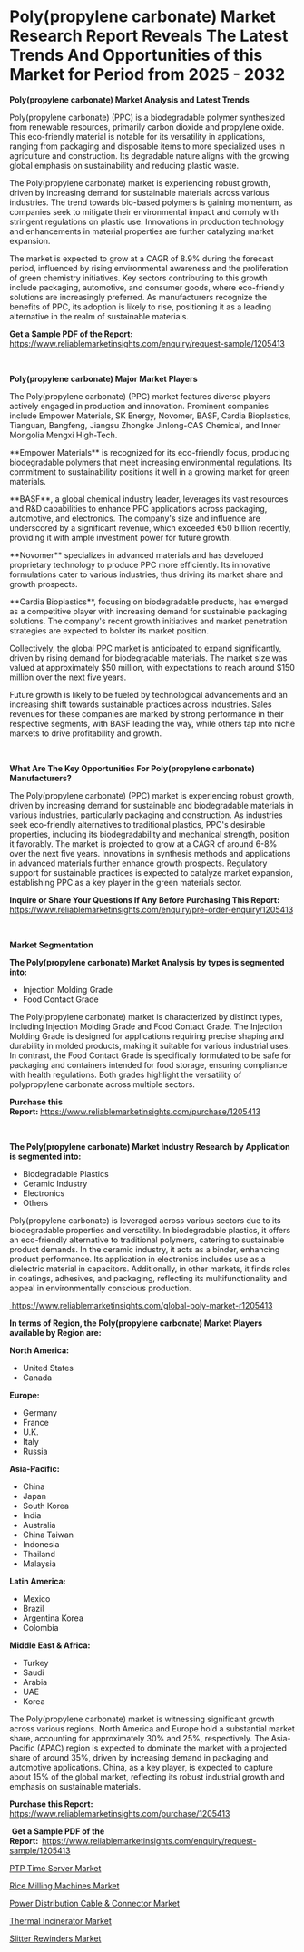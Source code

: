 <p><h1>Poly(propylene carbonate) Market Research Report Reveals The Latest Trends And Opportunities of this Market for Period from 2025 - 2032</h1></p><p><strong>Poly(propylene carbonate) Market Analysis and Latest Trends</strong></p>
<p><p>Poly(propylene carbonate) (PPC) is a biodegradable polymer synthesized from renewable resources, primarily carbon dioxide and propylene oxide. This eco-friendly material is notable for its versatility in applications, ranging from packaging and disposable items to more specialized uses in agriculture and construction. Its degradable nature aligns with the growing global emphasis on sustainability and reducing plastic waste.</p><p>The Poly(propylene carbonate) market is experiencing robust growth, driven by increasing demand for sustainable materials across various industries. The trend towards bio-based polymers is gaining momentum, as companies seek to mitigate their environmental impact and comply with stringent regulations on plastic use. Innovations in production technology and enhancements in material properties are further catalyzing market expansion.</p><p>The market is expected to grow at a CAGR of 8.9% during the forecast period, influenced by rising environmental awareness and the proliferation of green chemistry initiatives. Key sectors contributing to this growth include packaging, automotive, and consumer goods, where eco-friendly solutions are increasingly preferred. As manufacturers recognize the benefits of PPC, its adoption is likely to rise, positioning it as a leading alternative in the realm of sustainable materials.</p></p>
<p><strong>Get a Sample PDF of the Report:&nbsp;</strong> <a href="https://www.reliablemarketinsights.com/enquiry/request-sample/1205413?utm_campaign=3369&utm_medium=2&utm_source=Github&utm_content=ia&utm_term=26032025&utm_id=polypropylene-carbonate">https://www.reliablemarketinsights.com/enquiry/request-sample/1205413</a></p>
<p>&nbsp;</p>
<p><strong>Poly(propylene carbonate) Major Market Players</strong></p>
<p><p>The Poly(propylene carbonate) (PPC) market features diverse players actively engaged in production and innovation. Prominent companies include Empower Materials, SK Energy, Novomer, BASF, Cardia Bioplastics, Tianguan, Bangfeng, Jiangsu Zhongke Jinlong-CAS Chemical, and Inner Mongolia Mengxi High-Tech.</p><p>**Empower Materials** is recognized for its eco-friendly focus, producing biodegradable polymers that meet increasing environmental regulations. Its commitment to sustainability positions it well in a growing market for green materials. </p><p>**BASF**, a global chemical industry leader, leverages its vast resources and R&D capabilities to enhance PPC applications across packaging, automotive, and electronics. The company's size and influence are underscored by a significant revenue, which exceeded €50 billion recently, providing it with ample investment power for future growth.</p><p>**Novomer** specializes in advanced materials and has developed proprietary technology to produce PPC more efficiently. Its innovative formulations cater to various industries, thus driving its market share and growth prospects.</p><p>**Cardia Bioplastics**, focusing on biodegradable products, has emerged as a competitive player with increasing demand for sustainable packaging solutions. The company's recent growth initiatives and market penetration strategies are expected to bolster its market position.</p><p>Collectively, the global PPC market is anticipated to expand significantly, driven by rising demand for biodegradable materials. The market size was valued at approximately $50 million, with expectations to reach around $150 million over the next five years. </p><p>Future growth is likely to be fueled by technological advancements and an increasing shift towards sustainable practices across industries. Sales revenues for these companies are marked by strong performance in their respective segments, with BASF leading the way, while others tap into niche markets to drive profitability and growth.</p></p>
<p>&nbsp;</p>
<p><strong>What Are The Key Opportunities For Poly(propylene carbonate) Manufacturers?</strong></p>
<p><p>The Poly(propylene carbonate) (PPC) market is experiencing robust growth, driven by increasing demand for sustainable and biodegradable materials in various industries, particularly packaging and construction. As industries seek eco-friendly alternatives to traditional plastics, PPC's desirable properties, including its biodegradability and mechanical strength, position it favorably. The market is projected to grow at a CAGR of around 6-8% over the next five years. Innovations in synthesis methods and applications in advanced materials further enhance growth prospects. Regulatory support for sustainable practices is expected to catalyze market expansion, establishing PPC as a key player in the green materials sector.</p></p>
<p><strong>Inquire or Share Your Questions If Any Before Purchasing This Report:</strong> <a href="https://www.reliablemarketinsights.com/enquiry/pre-order-enquiry/1205413?utm_campaign=3369&utm_medium=2&utm_source=Github&utm_content=ia&utm_term=26032025&utm_id=polypropylene-carbonate">https://www.reliablemarketinsights.com/enquiry/pre-order-enquiry/1205413</a></p>
<p>&nbsp;</p>
<p><strong>Market Segmentation</strong></p>
<p><strong>The Poly(propylene carbonate) Market Analysis by types is segmented into:</strong></p>
<p><ul><li>Injection Molding Grade</li><li>Food Contact Grade</li></ul></p>
<p><p>The Poly(propylene carbonate) market is characterized by distinct types, including Injection Molding Grade and Food Contact Grade. The Injection Molding Grade is designed for applications requiring precise shaping and durability in molded products, making it suitable for various industrial uses. In contrast, the Food Contact Grade is specifically formulated to be safe for packaging and containers intended for food storage, ensuring compliance with health regulations. Both grades highlight the versatility of polypropylene carbonate across multiple sectors.</p></p>
<p><strong>Purchase this Report:&nbsp;</strong><a href="https://www.reliablemarketinsights.com/purchase/1205413?utm_campaign=3369&utm_medium=2&utm_source=Github&utm_content=ia&utm_term=26032025&utm_id=polypropylene-carbonate">https://www.reliablemarketinsights.com/purchase/1205413</a></p>
<p>&nbsp;</p>
<p><strong>The Poly(propylene carbonate) Market Industry Research by Application is segmented into:</strong></p>
<p><ul><li>Biodegradable Plastics</li><li>Ceramic Industry</li><li>Electronics</li><li>Others</li></ul></p>
<p><p>Poly(propylene carbonate) is leveraged across various sectors due to its biodegradable properties and versatility. In biodegradable plastics, it offers an eco-friendly alternative to traditional polymers, catering to sustainable product demands. In the ceramic industry, it acts as a binder, enhancing product performance. Its application in electronics includes use as a dielectric material in capacitors. Additionally, in other markets, it finds roles in coatings, adhesives, and packaging, reflecting its multifunctionality and appeal in environmentally conscious production.</p></p>
<p><a href="https://www.reliablemarketinsights.com/global-poly-market-r1205413?utm_campaign=3369&utm_medium=2&utm_source=Github&utm_content=ia&utm_term=26032025&utm_id=polypropylene-carbonate">&nbsp;https://www.reliablemarketinsights.com/global-poly-market-r1205413</a></p>
<p><strong>In terms of Region, the Poly(propylene carbonate) Market Players available by Region are:</strong></p>
<p>
    <p> <strong> North America: </strong>
        <ul>
            <li>United States</li>
            <li>Canada</li>
        </ul>
        </p> 
    <p> <strong> Europe: </strong>
        <ul>
            <li>Germany</li>
            <li>France</li>
            <li>U.K.</li>
            <li>Italy</li>
            <li>Russia</li>
        </ul>
        </p> 
    <p> <strong> Asia-Pacific: </strong>
        <ul>
            <li>China</li>
            <li>Japan</li>
            <li>South Korea</li>
            <li>India</li>
            <li>Australia</li>
            <li>China Taiwan</li>
            <li>Indonesia</li>
            <li>Thailand</li>
            <li>Malaysia</li>
        </ul>
        </p> 
    <p> <strong> Latin America: </strong>
        <ul>
            <li>Mexico</li>
            <li>Brazil</li>
            <li>Argentina Korea</li>
            <li>Colombia</li>
        </ul>
        </p> 
    <p> <strong> Middle East & Africa: </strong>
        <ul>
            <li>Turkey</li>
            <li>Saudi</li>
            <li>Arabia</li>
            <li>UAE</li>
            <li>Korea</li>
        </ul>
    </p>
    </p>
<p><p>The Poly(propylene carbonate) market is witnessing significant growth across various regions. North America and Europe hold a substantial market share, accounting for approximately 30% and 25%, respectively. The Asia-Pacific (APAC) region is expected to dominate the market with a projected share of around 35%, driven by increasing demand in packaging and automotive applications. China, as a key player, is expected to capture about 15% of the global market, reflecting its robust industrial growth and emphasis on sustainable materials.</p></p>
<p><strong>Purchase this Report: </strong><a href="https://www.reliablemarketinsights.com/purchase/1205413?utm_campaign=3369&utm_medium=2&utm_source=Github&utm_content=ia&utm_term=26032025&utm_id=polypropylene-carbonate">https://www.reliablemarketinsights.com/purchase/1205413</a></p>
<p>&nbsp;<strong>Get a Sample PDF of the Report:&nbsp;&nbsp;</strong><a href="https://www.reliablemarketinsights.com/enquiry/request-sample/1205413?utm_campaign=3369&utm_medium=2&utm_source=Github&utm_content=ia&utm_term=26032025&utm_id=polypropylene-carbonate">https://www.reliablemarketinsights.com/enquiry/request-sample/1205413</a></p>
<p><strong></strong></p>
<p><p><a href="https://www.linkedin.com/pulse/ptp-time-server-market-outlook-2025-2032-comprehensive-t9mhe?utm_campaign=3369&utm_medium=2&utm_source=Github&utm_content=ia&utm_term=26032025&utm_id=polypropylene-carbonate">PTP Time Server Market</a></p><p><a href="https://www.linkedin.com/pulse/rice-milling-machines-market-forecast-highlights-2025-2032-hsbze?utm_campaign=3369&utm_medium=2&utm_source=Github&utm_content=ia&utm_term=26032025&utm_id=polypropylene-carbonate">Rice Milling Machines Market</a></p><p><a href="https://github.com/lanuskarnajc/Market-Research-Report-List-1/blob/main/power-distribution-cable-connector-market.md?utm_campaign=3369&utm_medium=2&utm_source=Github&utm_content=ia&utm_term=26032025&utm_id=polypropylene-carbonate">Power Distribution Cable & Connector Market</a></p><p><a href="https://www.linkedin.com/pulse/thermal-incinerator-market-scopeexpected-see-significant-increase-pbvme?utm_campaign=3369&utm_medium=2&utm_source=Github&utm_content=ia&utm_term=26032025&utm_id=polypropylene-carbonate">Thermal Incinerator Market</a></p><p><a href="https://www.linkedin.com/pulse/global-slitter-rewinders-market-landscape-future-trends-xlqfe?utm_campaign=3369&utm_medium=2&utm_source=Github&utm_content=ia&utm_term=26032025&utm_id=polypropylene-carbonate">Slitter Rewinders Market</a></p></p>